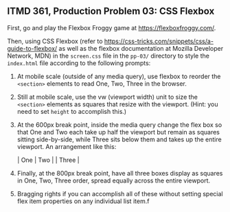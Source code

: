 ## ITMD 361, Production Problem 03: CSS Flexbox

First, go and play the Flexbox Froggy game at https://flexboxfroggy.com/.

Then, using CSS Flexbox (refer to https://css-tricks.com/snippets/css/a-guide-to-flexbox/ as well as the
flexbox documentation at Mozilla Developer Network, MDN) in the `screen.css` file in the `pp-03/`
directory to style the `index.html` file according to the following prompts:

1. At mobile scale (outside of any media query), use flexbox to reorder the `<section>` elements
to read One, Two, Three in the browser.

2. Still at mobile scale, use the vw (viewport width) unit to size the `<section>` elements as
squares that resize with the viewport. (Hint: you need to set `height` to accomplish this.)

3. At the 600px break point, inside the media query change the flex box so that One and Two each
take up half the viewport but remain as squares sitting side-by-side, while Three sits below them
and takes up the entire viewport. An arrangement like this:

    | One | Two |
    |   Three   |

4. Finally, at the 800px break point, have all three boxes display as squares in One, Two, Three
order, spread equally across the entire viewport.

5. Bragging rights if you can accomplish all of these without setting special flex item properties
on any individual list item.f
